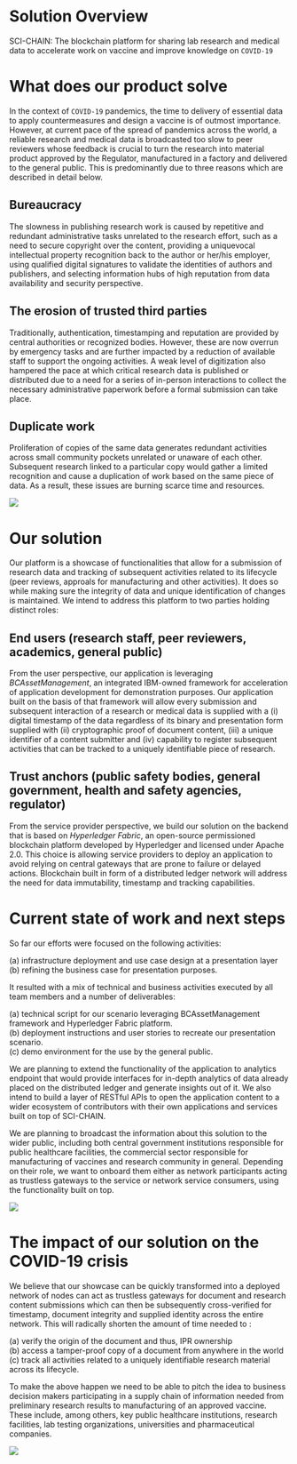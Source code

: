 
# Solution Overview

SCI-CHAIN: The blockchain platform for sharing lab research and medical data to accelerate work on vaccine and improve knowledge on `COVID-19`

# What does our product solve

In the context of `COVID-19` pandemics, the time to delivery of essential data to apply countermeasures and design a vaccine is of outmost importance. However, at current pace of the spread of pandemics across the world, a reliable research and medical data is broadcasted too slow to peer reviewers whose feedback is crucial to turn the research into material product approved by the Regulator, manufactured in a factory and delivered to the general public. This is predominantly due to three reasons which are described in detail below.

## Bureaucracy

The slowness in publishing research work is caused by repetitive and redundant administrative tasks unrelated to the research effort, such as a need to secure copyright over the content, providing a uniquevocal intellectual property recognition back to the author or her/his employer, using qualified digital signatures to validate the identities of authors and publishers, and selecting information hubs of high reputation from data availability and security perspective. 

## The erosion of trusted third parties

Traditionally, authentication, timestamping and reputation are provided by central authorities or recognized bodies. However, these are now overrun by emergency tasks and are further impacted by a reduction of available staff to support the ongoing activities. A weak level of digitization also hampered the pace at which critical research data is published or distributed due to a need for a series of in-person interactions to collect the necessary administrative paperwork before a formal submission can take place. 

## Duplicate work

Proliferation of copies of the same data generates redundant activities across small community pockets unrelated or unaware of each other. Subsequent research linked to a particular copy would gather a limited recognition and cause a duplication of work based on the same piece of data. As a result, these issues are burning scarce time and resources.

<img src="https://github.com/hack-the-crisis/sharing-is-caring-123/blob/master/today.png">

# Our solution

Our platform is a showcase of functionalities that allow for a submission of research data and tracking of subsequent activities related to its lifecycle (peer reviews, approals for manufacturing and other activities). It does so while making sure the integrity of data and unique identification of changes is maintained. We intend to address this platform to two parties holding distinct roles:

## End users (research staff, peer reviewers, academics, general public)

From the user perspective, our application is leveraging *BCAssetManagement*, an integrated IBM-owned framework for acceleration of application development for demonstration purposes. Our application built on the basis of that framework will allow every submission and subsequent interaction of a research or medical data is supplied with a (i) digital timestamp of the data regardless of its binary and presentation form supplied with (ii) cryptographic proof of document content, (iii) a unique identifier of a content submitter and (iv) capability to register subsequent activities that can be tracked to a uniquely identifiable piece of research.

## Trust anchors (public safety bodies, general government, health and safety agencies, regulator)

From the service provider perspective, we build our solution on the backend that is based on *Hyperledger Fabric*, an open-source permissioned blockchain platform developed by Hyperledger and licensed under Apache 2.0. This choice is allowing service providers to deploy an application to avoid relying on central gateways that are prone to failure or delayed actions. Blockchain built in form of a distributed ledger network will address the need for data immutability, timestamp and tracking capabilities.

# Current state of work and next steps

So far our efforts were focused on the following activities:

(a) infrastructure deployment and use case design at a presentation layer<br>
(b) refining the business case for presentation purposes. <br>

It resulted with a mix of technical and business activities executed by all team members and a number of deliverables:

(a) technical script for our scenario leveraging BCAssetManagement framework and Hyperledger Fabric platform.<br>
(b) deployment instructions and user stories to recreate our presentation scenario.<br>
(c) demo environment for the use by the general public.<br>

We are planning to extend the functionality of the application to analytics endpoint that would provide interfaces for in-depth analytics of data already placed on the distributed ledger and generate insights out of it. We also intend to build a layer of RESTful APIs to open the application content to a wider ecosystem of contributors with their own applications and services built on top of SCI-CHAIN.

We are planning to broadcast the information about this solution to the wider public, including both central government institutions responsible for public healthcare facilities, the commercial sector responsible for manufacturing of vaccines and research community in general. Depending on their role, we want to onboard them either as network participants acting as trustless gateways to the service or network service consumers, using the functionality built on top.

<img src="https://github.com/hack-the-crisis/sharing-is-caring-123/blob/master/solution.png">

# The impact of our solution on the COVID-19 crisis

We believe that our showcase can be quickly transformed into a deployed network of nodes can act as trustless gateways for document and research content submissions which can then be subsequently cross-verified for timestamp, document integrity and supplied identity across the entire network. This will radically shorten the amount of time needed to :

(a) verify the origin of the document and thus, IPR ownership <br>
(b) access a tamper-proof copy of a document from anywhere in the world <br>
(c) track all activities related to a uniquely identifiable research material across its lifecycle.<br>

To make the above happen we need to be able to pitch the idea to business decision makers participating in a supply chain of information needed from preliminary research results to manufacturing of an approved vaccine. These include, among others, key public healthcare institutions, research facilities, lab testing organizations, universities and pharmaceutical companies.

<img src="https://github.com/hack-the-crisis/sharing-is-caring-123/blob/master/proposal.png">
